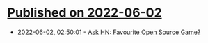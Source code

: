 # [Published on 2022-06-02](index.md)

* [2022-06-02, 02:50:01](https://news.ycombinator.com/item?id=31590724) - [Ask HN: Favourite Open Source Game?](https://news.ycombinator.com/item?id=31590724)
